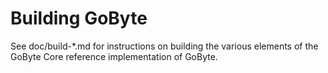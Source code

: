Building GoByte
=============

See doc/build-*.md for instructions on building the various
elements of the GoByte Core reference implementation of GoByte.
